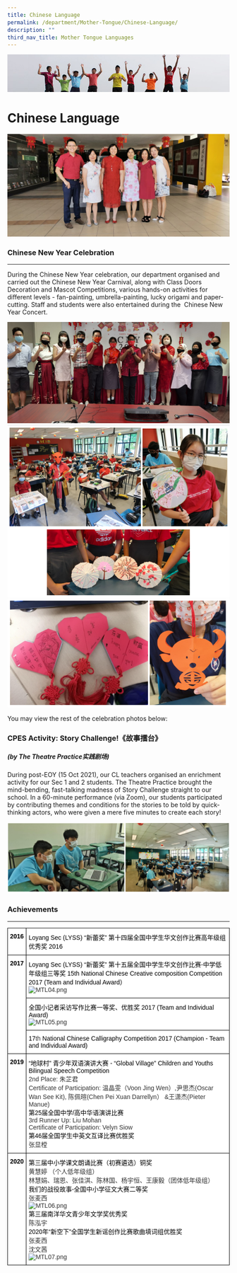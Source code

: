 ```yaml
---
title: Chinese Language
permalink: /department/Mother-Tongue/Chinese-Language/
description: ""
third_nav_title: Mother Tongue Languages
---
```



![](/images/Banner.jpg)

Chinese Language
================

![](/images/CL%20teachers%20CNY%202020.jpeg)

### Chinese New Year Celebration
----------------------------

During the Chinese New Year celebration, our department organised and carried out the Chinese New Year Carnival, along with Class Doors Decoration and Mascot Competitions, various hands-on activities for different levels - fan-painting, umbrella-painting, lucky origami and paper-cutting. Staff and students were also entertained during the  Chinese New Year Concert.


![](/images/2021_CNY%2001%20Team%20Group%20Photo.jpeg)
![](/images/MTL02.png)
![](/images/MTL03.png)

You may view the rest of the celebration photos below:



### CPES Activity: Story Challenge!《故事擂台》

##### (by The Theatre Practice实践剧场)
  

During post-EOY (15 Oct 2021), our CL teachers organised an enrichment activity for our Sec 1 and 2 students. The Theatre Practice brought the mind-bending, fast-talking madness of Story Challenge straight to our school. In a 60-minute performance (via Zoom), our students participated by contributing themes and conditions for the stories to be told by quick-thinking actors, who were given a mere five minutes to create each story!

![](/images/MTL04.png)

### Achievements
------------

<style type="text/css">
.tg  {border-collapse:collapse;border-spacing:0;}
.tg td{border-color:black;border-style:solid;border-width:1px;font-family:Arial, sans-serif;font-size:14px;
  overflow:hidden;padding:10px 5px;word-break:normal;}
.tg th{border-color:black;border-style:solid;border-width:1px;font-family:Arial, sans-serif;font-size:14px;
  font-weight:normal;overflow:hidden;padding:10px 5px;word-break:normal;}
.tg .tg-citn{background-color:#FFF;color:#333;text-align:left;vertical-align:top}
.tg .tg-rdtm{background-color:#FFF;color:#333;font-weight:bold;text-align:left;vertical-align:top}
</style>
<table class="tg">
<thead>
  <tr>
    <th class="tg-rdtm"><span style="font-weight:700;color:#000;background-color:transparent">2016</span></th>
    <th class="tg-citn"><span style="color:#000;background-color:transparent">Loyang Sec (LYSS) “新蕾奖” 第十四届全国中学生华文创作比赛高年级组优秀奖 2016</span></th>
  </tr>
</thead>
<tbody>
  <tr>
    <td class="tg-rdtm" rowspan="3"><span style="font-weight:700;color:#000;background-color:transparent">2017</span></td>
    <td class="tg-citn"><span style="color:#000;background-color:transparent">Loyang Sec (LYSS) “新蕾奖” 第十五届全国中学生华文创作比赛-中学低年级组三等奖 15th National Chinese Creative composition Competition 2017 (Team and Individual Award）</span><br><img src="https://www.loyangviewsec.moe.edu.sg/qql/slot/u783/2022/Department/MTL/MTL04.png" alt="MTL04.png" width="238"></td>
  </tr>
  <tr>
    <td class="tg-citn"><span style="color:#000;background-color:transparent">全国小记者采访写作比赛一等奖、优胜奖 2017 (Team and Individual Award)</span><br><img src="https://www.loyangviewsec.moe.edu.sg/qql/slot/u783/2022/Department/MTL/MTL05.png" alt="MTL05.png" width="238"></td>
  </tr>
  <tr>
    <td class="tg-citn"><span style="color:#000;background-color:transparent">17</span>th<span style="color:#000;background-color:transparent"> National Chinese Calligraphy Competition 2017 (Champion - Team and Individual Award)</span></td>
  </tr>
  <tr>
    <td class="tg-rdtm"><span style="font-weight:700;color:#000;background-color:transparent">2019</span></td>
    <td class="tg-citn"><span style="color:#000;background-color:transparent">“地球村” 青少年双语演讲大赛 - “Global Village” Children and Youths Bilingual Speech Competition</span><br><span style="background-color:transparent">2nd Place: 朱芷君</span><br><span style="background-color:transparent">Certificate of Participation: 温晶雯（Voon Jing Wen）,尹思杰(Oscar Wan See Kit), 陈佩暄(Chen Pei Xuan Darrellyn） &amp;王潇杰(Pieter Manue)</span><br><span style="color:#000;background-color:transparent">第25届全国中学/高中华语演讲比赛</span><br><span style="background-color:transparent">3rd Runner Up: Liu Mohan  </span><br><span style="background-color:transparent">Certificate of Participation: Velyn Siow</span><br><span style="color:#000;background-color:transparent">第46届全国学生中英文互译比赛优胜奖 </span><br><span style="background-color:transparent">张显樘</span></td>
  </tr>
  <tr>
    <td class="tg-rdtm"><span style="font-weight:700;color:#000;background-color:transparent">2020</span></td>
    <td class="tg-citn"><span style="color:#000;background-color:transparent">第三届中小学课文朗诵比赛（初赛遴选）铜奖</span><br><span style="background-color:transparent">黄慧婷 （个人低年级组）</span><br><span style="background-color:transparent">林慧娟、瑞恩、张佳淇、陈林国、杨宇恒、王康毅（团体低年级组）</span><br><span style="color:#000;background-color:transparent">我们的战役故事-全国中小学征文大赛二等奖</span><br><span style="background-color:transparent">张麦西</span><br><img src="https://www.loyangviewsec.moe.edu.sg/qql/slot/u783/2022/Department/MTL/MTL06.png" alt="MTL06.png" width="220" height="204"><br><span style="color:#000;background-color:transparent">第三届南洋华文青少年文学奖优秀奖</span><br><span style="background-color:transparent">陈泓宇</span><br><span style="color:#000;background-color:transparent">2020年“新空下”全国学生新谣创作比赛歌曲填词组优胜奖</span><br><span style="background-color:transparent">张麦西</span><br><span style="background-color:transparent">沈文茜</span><br><img src="https://www.loyangviewsec.moe.edu.sg/qql/slot/u783/2022/Department/MTL/MTL07.png" alt="MTL07.png" width="238" height="137"></td>
  </tr>
</tbody>
</table>